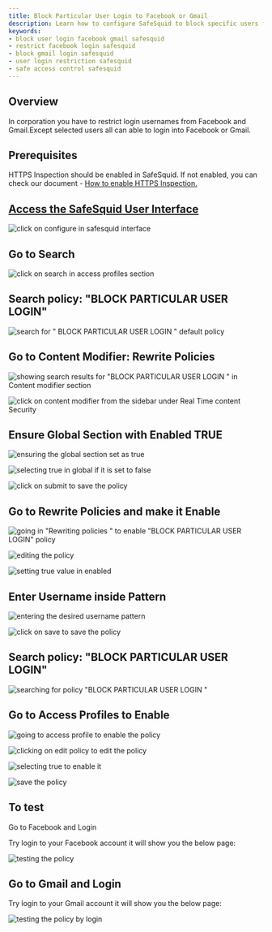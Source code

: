 ```yaml
---
title: Block Particular User Login to Facebook or Gmail
description: Learn how to configure SafeSquid to block specific users from logging into Facebook or Gmail, ensuring secure and controlled access for your organization.
keywords:
- block user login facebook gmail safesquid
- restrict facebook login safesquid
- block gmail login safesquid
- user login restriction safesquid
- safe access control safesquid
---
```


## Overview

In corporation you have to restrict login usernames from Facebook and Gmail.Except selected users all can able to login into Facebook or Gmail.

## Prerequisites

HTTPS Inspection should be enabled in SafeSquid. If not enabled, you can check our document - [How to enable HTTPS Inspection.](/docs/07-SSL%20Inspection/Setup%20SSL%20Inspection.md)

## [Access the SafeSquid User Interface](/docs/08-SafeSquid%20Interface/Accessing%20the%20SafeSquid%20Interface.md)

![click on configure in safesquid interface](/img/How_To/Block_Particular_User_Login_To_Facebook_Or_Gmail/image1.webp)

## Go to Search

![click on search in access profiles section](/img/How_To/Block_Particular_User_Login_To_Facebook_Or_Gmail/image2.webp)

## Search policy: "BLOCK PARTICULAR USER LOGIN"

![search for " BLOCK PARTICULAR USER LOGIN " default policy](/img/How_To/Block_Particular_User_Login_To_Facebook_Or_Gmail/image3.webp)

## Go to Content Modifier: Rewrite Policies

![showing search results for "BLOCK PARTICULAR USER LOGIN " in Content modifier section](/img/How_To/Block_Particular_User_Login_To_Facebook_Or_Gmail/image4.webp)

![click on content modifier from the sidebar under Real Time content Security](/img/How_To/Block_Particular_User_Login_To_Facebook_Or_Gmail/image5.webp)

## Ensure Global Section with Enabled TRUE

![ensuring the global section set as true](/img/How_To/Block_Particular_User_Login_To_Facebook_Or_Gmail/image6.webp)

![selecting true in global if it is set to false ](/img/How_To/Block_Particular_User_Login_To_Facebook_Or_Gmail/image7.webp)

![click on submit to save the policy](/img/How_To/Block_Particular_User_Login_To_Facebook_Or_Gmail/image8.webp)

## Go to Rewrite Policies and make it Enable 

![going in "Rewriting policies " to enable "BLOCK PARTICULAR USER LOGIN" policy](/img/How_To/Block_Particular_User_Login_To_Facebook_Or_Gmail/image9.webp)

![editing the policy](/img/How_To/Block_Particular_User_Login_To_Facebook_Or_Gmail/image10.webp)

![setting true value in enabled ](/img/How_To/Block_Particular_User_Login_To_Facebook_Or_Gmail/image11.webp)

## Enter Username inside Pattern

![entering the desired username pattern](/img/How_To/Block_Particular_User_Login_To_Facebook_Or_Gmail/image12.webp)

![click on save to save the policy](/img/How_To/Block_Particular_User_Login_To_Facebook_Or_Gmail/image13.webp)

## Search policy: "BLOCK PARTICULAR USER LOGIN"

![searching for policy "BLOCK PARTICULAR USER LOGIN " ](/img/How_To/Block_Particular_User_Login_To_Facebook_Or_Gmail/image14.webp)

## Go to Access Profiles to Enable

![going to access profile to enable the policy](/img/How_To/Block_Particular_User_Login_To_Facebook_Or_Gmail/image15.webp)

![clicking on edit policy to edit the policy](/img/How_To/Block_Particular_User_Login_To_Facebook_Or_Gmail/image16.webp)

![selecting true to enable it](/img/How_To/Block_Particular_User_Login_To_Facebook_Or_Gmail/image17.webp)

![save the policy](/img/How_To/Block_Particular_User_Login_To_Facebook_Or_Gmail/image18.webp)

## To test

Go to Facebook and Login

Try login to your Facebook account it will show you the below page:

![testing the policy](/img/How_To/Block_Particular_User_Login_To_Facebook_Or_Gmail/image19.webp)

## Go to Gmail and Login

Try login to your Gmail account it will show you the below page:

![testing the policy by login](/img/How_To/Block_Particular_User_Login_To_Facebook_Or_Gmail/image20.webp)
